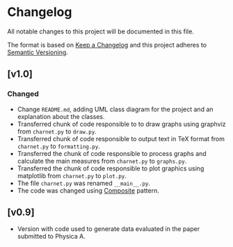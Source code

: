 # Changelog
All notable changes to this project will be documented in this file.

The format is based on [Keep a Changelog](http://keepachangelog.com/en/1.0.0/)
and this project adheres to [Semantic Versioning](http://semver.org/spec/v2.0.0.html).

## [v1.0]
### Changed
- Change `README.md`, adding UML class diagram for the project and an explanation
  about the classes.
- Transferred chunk of code responsible to to draw graphs using graphviz
  from `charnet.py` to `draw.py`.
- Transferred chunk of code responsible to output text in TeX format
  from `charnet.py` to `formatting.py`.
- Transferred the chunk of code responsible to process graphs and calculate
  the main measures from `charnet.py` to `graphs.py`.
- Transferred the chunk of code responsible to plot graphics using
  matplotlib from `charnet.py` to `plot.py`.
- The file `charnet.py` was renamed `__main__.py`.
- The code was changed using [Composite](https://github.com/ajholanda/design-patterns)
  pattern.

## [v0.9]
- Version with code used to generate data evaluated in
  the paper submitted to Physica A.
